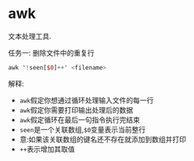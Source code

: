 # awk

文本处理工具.

任务一: 删除文件中的重复行

```awk
awk '!seen[$0]++' <filename>
```

解释:
* `awk`假定你想通过循环处理输入文件的每一行
* `awk`假定你需要打印输出处理后的数据
* `awk`假定循环在最后一句指令执行完结束
* `seen`是一个关联数组,`$0`变量表示当前整行
* 意:如果该关联数组的键名还不存在就添加到数组并打印
* `++`表示增加其取值
